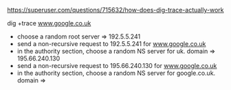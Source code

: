 https://superuser.com/questions/715632/how-does-dig-trace-actually-work

dig +trace www.google.co.uk

* choose a random root server => 192.5.5.241
* send a non-recursive request to 192.5.5.241 for www.google.co.uk
* in the authority section, choose a random NS server for uk. domain => 195.66.240.130
* send a non-recursive request to 195.66.240.130 for www.google.co.uk
* in the authority section, choose a random NS server for google.co.uk. domain => 

